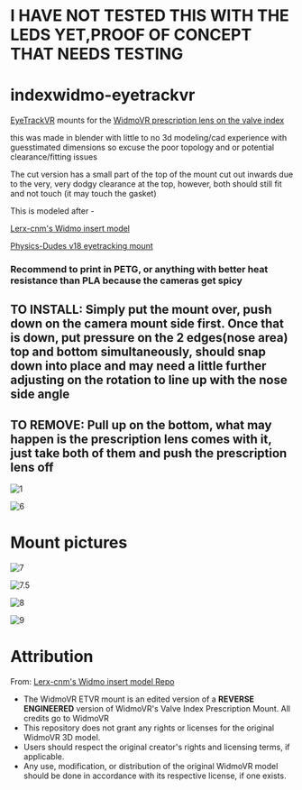 # I HAVE NOT TESTED THIS WITH THE LEDS YET,PROOF OF CONCEPT THAT NEEDS TESTING
# indexwidmo-eyetrackvr
[EyeTrackVR](https://docs.eyetrackvr.dev/) mounts for the [WidmoVR prescription lens on the valve index](https://widmovr.com/product/valve-index-prescription-lens-adapters/)

this was made in blender with little to no 3d modeling/cad experience with guesstimated dimensions so excuse the poor topology and or potential clearance/fitting issues

The cut version has a small part of the top of the mount cut out inwards due to the very, very dodgy clearance at the top, however, both should still fit and not touch (it may touch the gasket)

This is modeled after -

[Lerx-cnm's Widmo insert model](https://github.com/Lerx-cnm/WidmovrIndexInsert)

[Physics-Dudes v18 eyetracking mount](https://github.com/Physics-Dude/Phys-Index-EyetrackVR-HW/blob/main/ETVR%20ValveIndex%20Cam-LED%20Mount%20Rings/Index-EyetrackVRv4%20v18%20Print%20Me.stl)

### Recommend to print in PETG, or anything with better heat resistance than PLA because the cameras get spicy

## TO INSTALL: Simply put the mount over, push down on the camera mount side first. Once that is down, put pressure on the 2 edges(nose area) top and bottom simultaneously, should snap down into place and may need a little further adjusting on the rotation to line up with the nose side angle

## TO REMOVE: Pull up on the bottom, what may happen is the prescription lens comes with it, just take both of them and push the prescription lens off

![1](https://github.com/Frosty704/indexwidmo-eyetrackvr/assets/36753686/eca82e52-30ad-4aa9-8cca-4ebea2891e4e)

![6](https://github.com/Frosty704/indexwidmo-eyetrackvr/assets/36753686/aa212b75-e993-42a6-9dbb-bf8b1ff2a9fc)

# Mount pictures

![7](https://cdn.discordapp.com/attachments/343215063907434496/1174964230538137620/IMG_5541.jpg)

![7.5](https://cdn.discordapp.com/attachments/343215063907434496/1174964229300817970/IMG_5538.jpg)

![8](https://cdn.discordapp.com/attachments/343215063907434496/1174964232329121812/IMG_5545.jpg)

![9](https://cdn.discordapp.com/attachments/343215063907434496/1174964231381188639/IMG_5543.jpg)


# Attribution

From: [Lerx-cnm's Widmo insert model Repo](https://github.com/Lerx-cnm/WidmovrIndexInsert)
- The WidmoVR ETVR mount is an edited version of a **REVERSE ENGINEERED** version of WidmoVR's Valve Index Prescription Mount. All credits go to WidmoVR
- This repository does not grant any rights or licenses for the original WidmoVR 3D model.
- Users should respect the original creator's rights and licensing terms, if applicable.
- Any use, modification, or distribution of the original WidmoVR model should be done in accordance with its respective license, if one exists.
